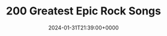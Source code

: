 ---
title: 200 Greatest Epic Rock Songs
slug: 20240131T213900
date: 2024-01-31T21:39:00+0000
params:
  url: https://digitaldreamdoor.com/pages/best_songs-rock-epic-x.html
tags:
- music
---